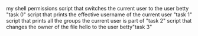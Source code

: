 my shell permissions
script that switches the current user to the user betty "task 0"
script that prints the effective username of the current user "task 1"
script that prints all the groups the current user is part of "task 2"
script that changes the owner of the file hello to the user betty"task 3"

